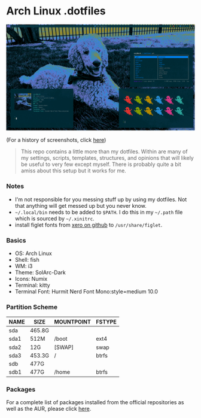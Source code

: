 # Arch Linux .dotfiles

![Screenshot](2019-06-13.png)

(For a history of screenshots, click [here](https://github.com/cory-g/dots/tree/master/docs/Scrot_History.md))

> This repo contains a little more than my dotfiles. Within are many of my settings, scripts, templates, structures, and opinions that will likely be useful to very few except myself. There is probably quite a bit amiss about this setup but it works for me.

### Notes
- I'm not responsible for you messing stuff up by using my dotfiles. Not that anything will get messed up but you never know.
- `~/.local/bin` needs to be added to `$PATH`. I do this in my `~/.path` file which is sourced by `~/.xinitrc`.
- install figlet fonts from [xero on github](https://github.com/xero/figlet-fonts) to `/usr/share/figlet`.

### Basics
- OS: Arch Linux 
- Shell: fish 
- WM: i3 
- Theme: SolArc-Dark 
- Icons: Numix 
- Terminal: kitty 
- Terminal Font: Hurmit Nerd Font Mono:style=medium 10.0 

### Partition Scheme
| NAME | SIZE | MOUNTPOINT | FSTYPE |
|---|---|---|---|
| sda | 465.8G |   |   |
| sda1 | 512M | /boot | ext4 |
| sda2 | 12G | [SWAP] | swap |
| sda3 | 453.3G | / | btrfs |
| sdb | 477G |   |   |
| sdb1 | 477G | /home | btrfs |

### Packages
For a complete list of packages installed from the official repositories as well as the AUR, please click [here](https://github.com/cory-g/dots/tree/master/docs/Packages.md).

